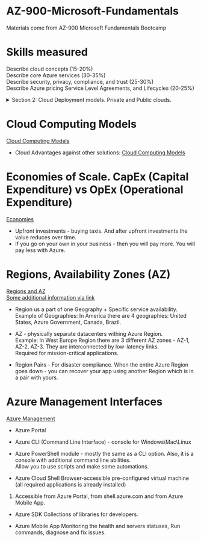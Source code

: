 # AZ-900-Microsoft-Fundamentals
Materials come from AZ-900 Microsoft Fundamentals Bootcamp

# Skills measured
Describe cloud concepts (15-20%)  
Describe core Azure services (30-35%)  
Describe security, privacy, compliance, and trust (25-30%)  
Describe Azure pricing Service Level Agreements, and Lifecycles (20-25%)  

<details>
<summary>Section 2: Cloud Deployment models. Private and Public clouds.</summary>

[basis](images/1-cloud-computing/1-cloud-computing.png)
[basis](images/1-cloud-computing/2-difference.png)
[basis](images/1-cloud-computing/3-azure-public-cloud-advantages.png)
[basis](images/1-cloud-computing/4-azure-public-cloud-disadvantages.png)
[basis](images/1-cloud-computing/5-azure-private-cloud-advantages.png)
[basis](images/1-cloud-computing/6-azure-hybrid-cloud-advantages.png)

</details>

# Cloud Computing Models
[Cloud Computing Models](pdf-files/section-2/2.4+Cloud+Computing+Models.pdf)  
* Cloud Advantages against other solutions:
[Cloud Computing Models](pdf-files/section-2/2.5+Advantages+of+Microsoft+Azure+Cloud+Computing.pdf)  

# Economies of Scale. CapEx (Capital Expenditure) vs OpEx (Operational Expenditure)
[Economies](pdf-files/section-2/2.6+Understanding+CapEx+versus+OpEx.+Economies+of+Scale..pdf)
* Upfront investments - buying taxis. And after upfront investments the value reduces over time.  
* If you go on your own in your business - then you will pay more. You will pay less with Azure.  

# Regions, Availability Zones (AZ)
[Regions and AZ](pdf-files/section-2/2.7+Azure+Global+Infrastructure+-+Regions+and+Availability+Zones.pdf)  
[Some additional information via link](https://heranonazure.wordpress.com/2019/02/12/azure-infrastructure-geographies-regions-zones-datacenters/)  

* Region us a part of one Geography + Specific service availability.  
Example of Geographies: In America there are 4 geographies: United States, Azure Government, Canada, Brazil.  

* AZ - physically separate datacenters withing Azure Region.   
Example: In West Europe Region there are 3 different AZ zones - AZ-1, AZ-2, AZ-3. They are interconnected by low-latency links.  
Required for mission-critical applications.

* Region Pairs - For disaster compliance.  When the entire Azure Region goes down - you can recover your app using another Region which is in a pair with yours.  

# Azure Management Interfaces
[Azure Management](pdf-files/section-2/2.8+Azure+Management+Interfaces+-+How+to+Interact+with+Azure+Cloud+Platform.pdf)  
* Azure Portal

* Azure CLI (Command Line Interface) - console for Windows\Mac\Linux
* Azure PowerShell module - mostly the same as a CLI option. Also, it is a console with additional command line abilities.  
Allow you to use scripts and make some automations.  

* Azure Cloud Shell
Browser-accessible pre-configured virtual machine (all required applications is already installed)  
1. Accessible from Azure Portal, from shell.azure.com and from Azure Mobile App.  

* Azure SDK
Collections of libraries for developers.

* Azure Mobile App
Monitoring the health and servers statuses, Run commands, diagnose and fix issues.

